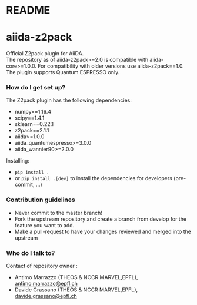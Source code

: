 # README #

# aiida-z2pack

Official Z2pack plugin for AiiDA.  
The repository as of aiida-z2pack>=2.0 is compatible with aiida-core>=1.0.0. 
For compatibility with older versions use aiida-z2pack==1.0.  
The plugin supports Quantum ESPRESSO only.

### How do I get set up? ###

The Z2pack plugin has the following dependencies:
* numpy==1.16.4
* scipy==1.4.1
* sklearn==0.22.1
* z2pack==2.1.1
* aiida>=1.0.0
* aiida_quantumespresso>=3.0.0
* aiida_wannier90>=2.0.0

Installing:
* `pip install .`
* or `pip install .[dev]` to install the dependencies for developers (pre-commit, ...)

### Contribution guidelines ###

* Never commit to the master branch!
* Fork the upstream repository and create a branch from develop for the feature you want to add.
* Make a pull-request to have your changes reviewed and merged into the upstream

### Who do I talk to? ###
Contact of repository owner :
* Antimo Marrazzo (THEOS & NCCR MARVEL,EPFL), antimo.marrazzo@epfl.ch
* Davide Grassano (THEOS & NCCR MARVEL,EPFL), davide.grassano@epfl.ch
